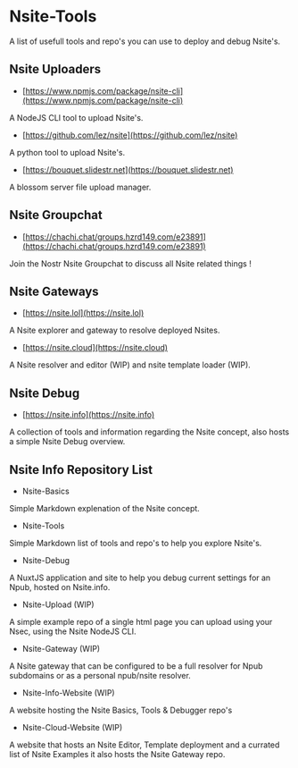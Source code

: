 # Nsite-Tools
A list of usefull tools and repo's you can use to deploy and debug Nsite's.


## Nsite Uploaders

- [https://www.npmjs.com/package/nsite-cli](https://www.npmjs.com/package/nsite-cli)

A NodeJS CLI tool to upload Nsite's. 

- [https://github.com/lez/nsite](https://github.com/lez/nsite)

A python tool to upload Nsite's.

- [https://bouquet.slidestr.net](https://bouquet.slidestr.net)

A blossom server file upload manager.


## Nsite Groupchat

- [https://chachi.chat/groups.hzrd149.com/e23891](https://chachi.chat/groups.hzrd149.com/e23891)

Join the Nostr Nsite Groupchat to discuss all Nsite related things !


## Nsite Gateways

- [https://nsite.lol](https://nsite.lol)

A Nsite explorer and gateway to resolve deployed Nsites.


- [https://nsite.cloud](https://nsite.cloud)

A Nsite resolver and editor (WIP) and nsite template loader (WIP).


## Nsite Debug

- [https://nsite.info](https://nsite.info)

A collection of tools and information regarding the Nsite concept, also hosts a simple Nsite Debug overview.


## Nsite Info Repository List

- Nsite-Basics

Simple Markdown explenation of the Nsite concept.

- Nsite-Tools

Simple Markdown list of tools and repo's to help you explore Nsite's.

- Nsite-Debug

A NuxtJS application and site to help you debug current settings for an Npub, hosted on Nsite.info.

- Nsite-Upload (WIP)

A simple example repo of a single html page you can upload using your Nsec, using the Nsite NodeJS CLI.

- Nsite-Gateway (WIP)

A Nsite gateway that can be configured to be a full resolver for Npub subdomains or as a personal npub/nsite resolver.

- Nsite-Info-Website (WIP)

A website hosting the Nsite Basics, Tools & Debugger repo's

- Nsite-Cloud-Website (WIP)

A website that hosts an Nsite Editor, Template deployment and a currated list of Nsite Examples it also hosts the Nsite Gateway repo.
